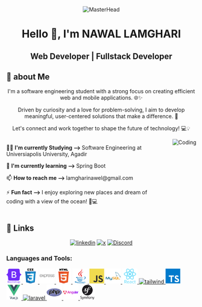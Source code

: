 <div align="center">
  <img src="https://media-hosting.imagekit.io//a4d24e29b9a847dd/work-office.gif?Expires=1736066039&Key-Pair-Id=K2ZIVPTIP2VGHC&Signature=f5fBBBrcgFuyPURvTyoWfLW4C8XRbHxrzdKkflHn~MqKwTbEFbtm2wOFf8k2MVBxbzR92zFM8jqY6vz~usKk3EKJPUaR1QNDM7GjTv4Dh6XmWlTtDaLuG~XMhBzJW31V9UtGC-KcfdTgFSnE00sv3l1xi-OlH5dAoi-LJpTHHwgO5wMFRxa4m3JzTCIQk8VPgQFSTEcl1OITSwJGD60dGq37IwkrQwqgRAIjwo2rh~tKd7vo-lMjFubGyYo62teS~lIZ9J1ODes-nBTYE~GOG7X8dw98Ng2DfNYZ5nPaZMlYLDGVoi4oe9Bu-hkCRI0KrnFJm1KhqZPPq5FwQitRCw__" alt="MasterHead">
</div>

<h1 align="center">Hello 👋, I'm NAWAL LAMGHARI</h1>
<h2 align="center">Web Developer | Fullstack Developer</h2>

## 🚀 about Me

<div align="center">
  <p>I'm a software engineering student with a strong focus on creating efficient web and mobile applications. 🌐✨</p>
<p>Driven by curiosity and a love for problem-solving, I aim to develop meaningful, user-centered solutions that make a difference. 🚀</p>
<p>Let's connect and work together to shape the future of technology! 💻💡</p>
</div>

<div style="display: flex; align-items: flex-start; justify-content: space-between;">
  <div style="flex: 1; padding-right: 20px;">
    <p>👩‍💻 <strong>I'm currently Studying --> </strong> Software Engineering at Universiapolis University, Agadir </p>
    <p>🧠 <strong>I'm currently learning --> </strong> Spring Boot</p>
    <p>📫 <strong>How to reach me --> </strong> lamgharinawel@gmail.com</p>
    <p>⚡️ <strong>Fun fact --> </strong> I enjoy exploring new places and dream of coding with a view of the ocean! 🌊💻</p>
  </div>
  <div align="center">
    <img src="https://media-hosting.imagekit.io//3f636a76cf804202/giphy-ezgif.com-webp-to-gif-converter.gif?Expires=1736065982&Key-Pair-Id=K2ZIVPTIP2VGHC&Signature=uxrcvq7uYNRFDOwVj2lSGsHCGl-8bWGKRar2Y8mCPDJqRH3sjFCOP6b052jiS1T1NlJwyCJgdJCnk~oISbc0W~f5K3AZdYGPwnTm7dmvCW4s-ucTiqOl~hjxPJoa4AqH4YmV5h~ZSLDVlAYQJLCY3Y2LkEztSvkj-W7APBPwHOwUtxCsz41Cq8OMudLGdEXfxzX5Kd0Nvrgh98dVyvF2Mf0oGcupkUiwNM8Xuk3PSpPfP0xcVcJtU-2pzweNlOBDudPxvzR5Trb5xhfU4k6APsAPUz7zpMQojQHbD7lvPwdR2NNJbdvPlW43B8k3DkgAy7yTubGSuhhC56I~0BhR5w__" alt="Coding" style="width: 500px; height: auto;">
  </div>
</div>



## 🔗 Links

<div style="text-align: center;">


[![linkedin](https://img.shields.io/badge/linkedin-0A66C2?style=for-the-badge&logo=linkedin&logoColor=white)](https://www.linkedin.com/in/nawal-lamghari-9282181b5/)
[![x](https://img.shields.io/badge/x-000000?style=for-the-badge&logo=x&logoColor=white)](https://x.com/NAWAL__LAMGHARI)
[![Discord](https://img.shields.io/badge/Discord-5865F2?style=for-the-badge&logo=discord&logoColor=white)](https://discord.com/channels/@me)

</div>






<h3 align="left">Languages and Tools:</h3>
<p align="left">
  <a href="https://getbootstrap.com" target="_blank" rel="noreferrer">
    <img src="https://raw.githubusercontent.com/devicons/devicon/master/icons/bootstrap/bootstrap-plain-wordmark.svg" alt="bootstrap" width="40" height="40"/>
  </a>
  <a href="https://www.w3schools.com/css/" target="_blank" rel="noreferrer">
    <img src="https://raw.githubusercontent.com/devicons/devicon/master/icons/css3/css3-original-wordmark.svg" alt="css3" width="40" height="40"/>
  </a>
  <a href="https://expressjs.com" target="_blank" rel="noreferrer">
    <img src="https://raw.githubusercontent.com/devicons/devicon/master/icons/express/express-original-wordmark.svg" alt="express" width="40" height="40"/>
  </a>
  <a href="https://www.w3.org/html/" target="_blank" rel="noreferrer">
    <img src="https://raw.githubusercontent.com/devicons/devicon/master/icons/html5/html5-original-wordmark.svg" alt="html5" width="40" height="40"/>
  </a>
  <a href="https://www.java.com" target="_blank" rel="noreferrer">
    <img src="https://raw.githubusercontent.com/devicons/devicon/master/icons/java/java-original.svg" alt="java" width="40" height="40"/>
  </a>
  <a href="https://developer.mozilla.org/en-US/docs/Web/JavaScript" target="_blank" rel="noreferrer">
    <img src="https://raw.githubusercontent.com/devicons/devicon/master/icons/javascript/javascript-original.svg" alt="javascript" width="40" height="40"/>
  </a>
  <a href="https://www.mysql.com/" target="_blank" rel="noreferrer">
    <img src="https://raw.githubusercontent.com/devicons/devicon/master/icons/mysql/mysql-original-wordmark.svg" alt="mysql" width="40" height="40"/>
  </a>
  <a href="https://reactjs.org/" target="_blank" rel="noreferrer">
    <img src="https://raw.githubusercontent.com/devicons/devicon/master/icons/react/react-original-wordmark.svg" alt="react" width="40" height="40"/>
  </a>
  <a href="https://tailwindcss.com/" target="_blank" rel="noreferrer">
    <img src="https://www.vectorlogo.zone/logos/tailwindcss/tailwindcss-icon.svg" alt="tailwind" width="40" height="40"/>
  </a>
  <a href="https://www.typescriptlang.org/" target="_blank" rel="noreferrer">
    <img src="https://raw.githubusercontent.com/devicons/devicon/master/icons/typescript/typescript-original.svg" alt="typescript" width="40" height="40"/>
  </a>
<a href="https://vuejs.org/" target="_blank" rel="noreferrer">
    <img src="https://raw.githubusercontent.com/devicons/devicon/master/icons/vuejs/vuejs-original-wordmark.svg" alt="vuejs" width="40" height="40"/>
</a>

<a href="https://laravel.com/" target="_blank" rel="noreferrer">
    <img src="https://upload.wikimedia.org/wikipedia/commons/a/a4/Laravel_Logo.svg" alt="laravel" width="40" height="40"/>
</a>

<a href="https://www.php.net/" target="_blank" rel="noreferrer">
    <img src="https://raw.githubusercontent.com/devicons/devicon/master/icons/php/php-original.svg" alt="php" width="40" height="40"/>
</a>

<a href="https://angular.io/" target="_blank" rel="noreferrer">
    <img src="https://raw.githubusercontent.com/devicons/devicon/master/icons/angular/angular-original-wordmark.svg" alt="angular" width="40" height="40"/>
</a>
<a href="https://symfony.com/" target="_blank" rel="noreferrer">
    <img src="https://raw.githubusercontent.com/devicons/devicon/master/icons/symfony/symfony-original-wordmark.svg" alt="symfony" width="40" height="40"/>
</a>

</p>
